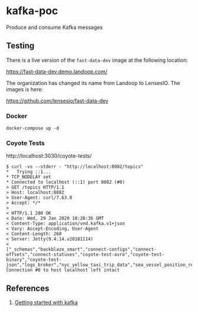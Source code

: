 # kafka-poc

Produce and consume Kafka messages

## Testing

There is a live version of the `fast-data-dev` image at the following location:

https://fast-data-dev.demo.landoop.com/

The organization has changed its name from Landoop to LensesIO. The images is here:

https://github.com/lensesio/fast-data-dev

### Docker

```
docker-compose up -d
```

### Coyote Tests

http://localhost:3030/coyote-tests/

```
$ curl -vs --stderr - "http://localhost:8082/topics"
*   Trying ::1...
* TCP_NODELAY set
* Connected to localhost (::1) port 8082 (#0)
> GET /topics HTTP/1.1
> Host: localhost:8082
> User-Agent: curl/7.63.0
> Accept: */*
>
< HTTP/1.1 200 OK
< Date: Wed, 29 Jan 2020 18:20:36 GMT
< Content-Type: application/vnd.kafka.v1+json
< Vary: Accept-Encoding, User-Agent
< Content-Length: 260
< Server: Jetty(9.4.14.v20181114)
<
["_schemas","backblaze_smart","connect-configs","connect-offsets","connect-statuses","coyote-test-avro","coyote-test-binary","coyote-test-json","logs_broker","nyc_yellow_taxi_trip_data","sea_vessel_position_reports","telecom_italia_data","telecom_italia_grid"]* Connection #0 to host localhost left intact
```

## References

1. [Getting started with kafka](https://success.docker.com/article/getting-started-with-kafka)
